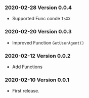 ### 2020-02-28 Version 0.0.4
* Supported Func conde `IsXX`

### 2020-02-20 Version 0.0.3
* Improved Function `GetUserAgent()`

### 2020-02-12 Version 0.0.2
* Add Functions

### 2020-02-10 Version 0.0.1
* First release.